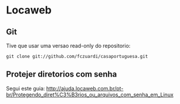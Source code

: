 Locaweb
=======

Git
---

Tive que usar uma versao read-only do repositorio:

    git clone git://github.com/fczuardi/casaportuguesa.git


Protejer diretorios com senha
-----------------------------

Segui este guia: http://ajuda.locaweb.com.br/pt-br/Protegendo_diret%C3%B3rios_ou_arquivos_com_senha_em_Linux



